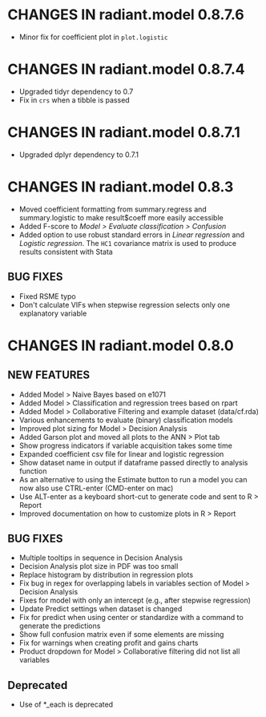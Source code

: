 # CHANGES IN radiant.model 0.8.7.6

* Minor fix for coefficient plot in `plot.logistic`

# CHANGES IN radiant.model 0.8.7.4

* Upgraded tidyr dependency to 0.7
* Fix in `crs` when a tibble is passed

# CHANGES IN radiant.model 0.8.7.1

* Upgraded dplyr dependency to 0.7.1

# CHANGES IN radiant.model 0.8.3

* Moved coefficient formatting from summary.regress and summary.logistic to make result$coeff more easily accessible
* Added F-score to _Model > Evaluate classification > Confusion_
* Added option to use robust standard errors in _Linear regression_ and _Logistic regression_. The `HC1` covariance matrix is used to produce results consistent with Stata

## BUG FIXES

* Fixed RSME typo
* Don't calculate VIFs when stepwise regression selects only one explanatory variable

# CHANGES IN radiant.model 0.8.0

## NEW FEATURES

- Added Model > Naive Bayes based on e1071
- Added Model > Classification and regression trees based on rpart
- Added Model > Collaborative Filtering and example dataset (data/cf.rda)
- Various enhancements to evaluate (binary) classification models
- Improved plot sizing for Model > Decision Analysis
- Added Garson plot and moved all plots to the ANN > Plot tab
- Show progress indicators if variable acquisition takes some time
- Expanded coefficient csv file for linear and logistic regression
- Show dataset name in output if dataframe passed directly to analysis function 
- As an alternative to using the Estimate button to run a model you can now also use CTRL-enter (CMD-enter on mac)
- Use ALT-enter as a keyboard short-cut to generate code and sent to R > Report
- Improved documentation on how to customize plots in R > Report

## BUG FIXES

- Multiple tooltips in sequence in Decision Analysis
- Decision Analysis plot size in PDF was too small
- Replace histogram by distribution in regression plots
- Fix bug in regex for overlapping labels in variables section of Model > Decision Analysis
- Fixes for model with only an intercept (e.g., after stepwise regression)
- Update Predict settings when dataset is changed
- Fix for predict when using center or standardize with a command to generate the predictions
- Show full confusion matrix even if some elements are missing
- Fix for warnings when creating profit and gains charts
- Product dropdown for Model > Collaborative filtering did not list all variables

## Deprecated

- Use of *_each is deprecated
